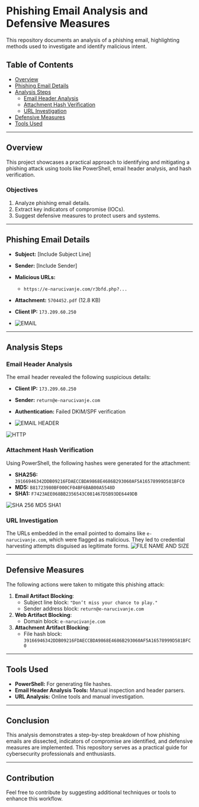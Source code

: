 # Phishing Email Analysis and Defensive Measures

This repository documents an analysis of a phishing email, highlighting methods used to investigate and identify malicious intent.

## Table of Contents
- [Overview](#overview)
- [Phishing Email Details](#phishing-email-details)
- [Analysis Steps](#analysis-steps)
  - [Email Header Analysis](#email-header-analysis)
  - [Attachment Hash Verification](#attachment-hash-verification)
  - [URL Investigation](#url-investigation)
- [Defensive Measures](#defensive-measures)
- [Tools Used](#tools-used)

---

## Overview
This project showcases a practical approach to identifying and mitigating a phishing attack using tools like PowerShell, email header analysis, and hash verification.

### Objectives
1. Analyze phishing email details.
2. Extract key indicators of compromise (IOCs).
3. Suggest defensive measures to protect users and systems.

---

## Phishing Email Details
- **Subject:** [Include Subject Line]
- **Sender:** [Include Sender]
- **Malicious URLs:**
  - `https://e-narucivanje.com/r3bfd.php?...`
- **Attachment:** `5704452.pdf` (12.8 KB)
- **Client IP:** `173.209.60.250`

- ![EMAIL](https://github.com/user-attachments/assets/ea1d576f-e97a-45ed-89e5-7f7f3ffdbbb7)

---

## Analysis Steps

### Email Header Analysis
The email header revealed the following suspicious details:
- **Client IP:** `173.209.60.250`
- **Sender:** `return@e-narucivanje.com`
- **Authentication:** Failed DKIM/SPF verification

- ![EMAIL HEADER](https://github.com/user-attachments/assets/45df4389-3640-4841-96d7-bc7f137ee046)

![HTTP](https://github.com/user-attachments/assets/b5f0d41f-d5a3-4473-b172-942164c9b20b)

### Attachment Hash Verification
Using PowerShell, the following hashes were generated for the attachment:
- **SHA256:** `39166946342DDB09216FDAECCBDA9868E4686B293060AF5A16578999D581BFC0`
- **MD5:** `B81723980BF000CF04BF6BAB00A5548D`
- **SHA1:** `F7423AEE068BB2356543C081467D5B93DE6449DB`

![SHA 256 MD5 SHA1](https://github.com/user-attachments/assets/0a489ecb-1d5f-439c-bd44-6b5a89d24d29)

### URL Investigation
The URLs embedded in the email pointed to domains like `e-narucivanje.com`, which were flagged as malicious. They led to credential harvesting attempts disguised as legitimate forms.
![FILE NAME AND SIZE](https://github.com/user-attachments/assets/3a14bcad-da17-4edb-916d-5564f28f1407)

---

## Defensive Measures
The following actions were taken to mitigate this phishing attack:
1. **Email Artifact Blocking**:
   - Subject line block: `"Don’t miss your chance to play."`
   - Sender address block: `return@e-narucivanje.com`
2. **Web Artifact Blocking**:
   - Domain block: `e-narucivanje.com`
3. **Attachment Artifact Blocking**:
   - File hash block: `39166946342DDB09216FDAECCBDA9868E4686B293060AF5A16578999D581BFC0`

---

## Tools Used
- **PowerShell:** For generating file hashes.
- **Email Header Analysis Tools:** Manual inspection and header parsers.
- **URL Analysis:** Online tools and manual investigation.

---

## Conclusion
This analysis demonstrates a step-by-step breakdown of how phishing emails are dissected, indicators of compromise are identified, and defensive measures are implemented. This repository serves as a practical guide for cybersecurity professionals and enthusiasts.

---

## Contribution
Feel free to contribute by suggesting additional techniques or tools to enhance this workflow.
